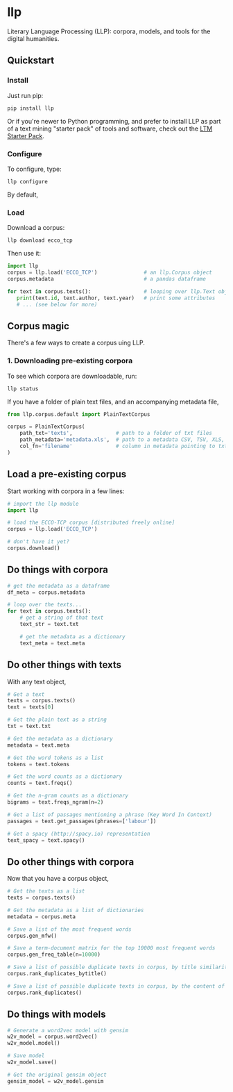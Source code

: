 # llp

Literary Language Processing (LLP): corpora, models, and tools for the digital humanities.

## Quickstart

### Install

Just run pip:

```
pip install llp
```

Or if you're newer to Python programming, and prefer to install LLP as part of a text mining "starter pack" of tools and software, check out the [LTM Starter Pack](ltm-starterpack).

### Configure

To configure, type:

```
llp configure
```

By default,

### Load

Download a corpus:

```
llp download ecco_tcp
```

Then use it:

```python
import llp
corpus = llp.load('ECCO_TCP')               # an llp.Corpus object
corpus.metadata                             # a pandas dataframe

for text in corpus.texts():                 # looping over llp.Text objects
   print(text.id, text.author, text.year)   # print some attributes
   # ... (see below for more)
```


## Corpus magic

There's a few ways to create a corpus uing LLP.

### 1. Downloading pre-existing corpora

To see which corpora are downloadable, run:

```
llp status
```






If you have a folder of plain text files, and an accompanying metadata file,

```python
from llp.corpus.default import PlainTextCorpus

corpus = PlainTextCorpus(
	path_txt='texts',              # path to a folder of txt files
	path_metadata='metadata.xls',  # path to a metadata CSV, TSV, XLS, XLSX file
	col_fn='filename'              # column in metadata pointing to txt file (relative to `path_txt`)
)
```


## Load a pre-existing corpus

Start working with corpora in a few lines:

```python
# import the llp module
import llp

# load the ECCO-TCP corpus [distributed freely online]
corpus = llp.load('ECCO_TCP')

# don't have it yet?
corpus.download()
```

## Do things with corpora

```python
# get the metadata as a dataframe
df_meta = corpus.metadata

# loop over the texts...
for text in corpus.texts():
    # get a string of that text
    text_str = text.txt

    # get the metadata as a dictionary
    text_meta = text.meta

```



## Do other things with texts

With any text object,

```python
# Get a text
texts = corpus.texts()
text = texts[0]

# Get the plain text as a string
txt = text.txt

# Get the metadata as a dictionary
metadata = text.meta

# Get the word tokens as a list
tokens = text.tokens

# Get the word counts as a dictionary
counts = text.freqs()

# Get the n-gram counts as a dictionary
bigrams = text.freqs_ngram(n=2)

# Get a list of passages mentioning a phrase (Key Word In Context)
passages = text.get_passages(phrases=['labour'])

# Get a spacy (http://spacy.io) representation
text_spacy = text.spacy()
```




## Do other things with corpora

Now that you have a corpus object,

```python
# Get the texts as a list
texts = corpus.texts()

# Get the metadata as a list of dictionaries
metadata = corpus.meta

# Save a list of the most frequent words
corpus.gen_mfw()

# Save a term-document matrix for the top 10000 most frequent words
corpus.gen_freq_table(n=10000)

# Save a list of possible duplicate texts in corpus, by title similarity
corpus.rank_duplicates_bytitle()

# Save a list of possible duplicate texts in corpus, by the content of the text (MinHash)
corpus.rank_duplicates()
```





## Do things with models

```python
# Generate a word2vec model with gensim
w2v_model = corpus.word2vec()
w2v_model.model()

# Save model
w2v_model.save()

# Get the original gensim object
gensim_model = w2v_model.gensim
```
